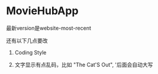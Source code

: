 # MovieHubApp

最新version是website-most-recent

还有以下几点要改
 
1. Coding Style

2. 文字显示有点乱码，比如 "The Cat'S Out", '后面会自动大写

